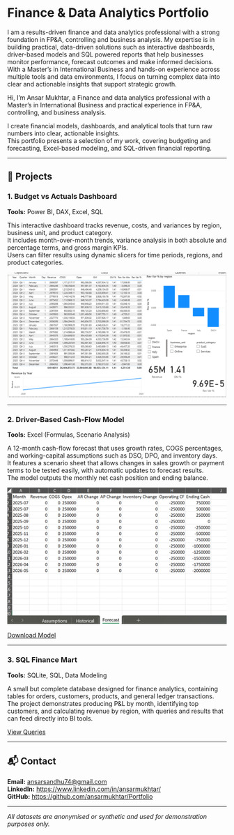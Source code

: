 # Finance & Data Analytics Portfolio
I am a results-driven finance and data analytics professional with a strong foundation in FP&A, controlling and business analysis. My expertise is in building practical, data-driven solutions such as interactive dashboards, driver-based models and SQL powered reports that help businesses monitor performance, forecast outcomes and make informed decisions. With a Master’s in International Business and hands-on experience across multiple tools and data environments, I focus on turning complex data into clear and actionable insights that support strategic growth.



Hi, I’m Ansar Mukhtar, a Finance and data analytics professional with a Master’s in International Business and practical experience in FP&A, controlling, and business analysis.  

I create financial models, dashboards, and analytical tools that turn raw numbers into clear, actionable insights.  
This portfolio presents a selection of my work, covering budgeting and forecasting, Excel-based modeling, and SQL-driven financial reporting.

---

## 📂 Projects

### 1. Budget vs Actuals Dashboard  
**Tools:** Power BI, DAX, Excel, SQL  

This interactive dashboard tracks revenue, costs, and variances by region, business unit, and product category.  
It includes month-over-month trends, variance analysis in both absolute and percentage terms, and gross margin KPIs.  
Users can filter results using dynamic slicers for time periods, regions, and product categories.

![BvA Dashboard](Assets/bva_dashboard_Screenshort.png)  

---

### 2. Driver-Based Cash-Flow Model  
**Tools:** Excel (Formulas, Scenario Analysis)  

A 12-month cash-flow forecast that uses growth rates, COGS percentages, and working-capital assumptions such as DSO, DPO, and inventory days.  
It features a scenario sheet that allows changes in sales growth or payment terms to be tested easily, with automatic updates to forecast results.  
The model outputs the monthly net cash position and ending balance.

![Cash-Flow Model](Assets/cashflow_model_screenshot.png)  

[Download Model](Projects/cashflow_excel/driver_based_cashflow_model.xlsx)

---

### 3. SQL Finance Mart  
**Tools:** SQLite, SQL, Data Modeling  

A small but complete database designed for finance analytics, containing tables for orders, customers, products, and general ledger transactions.  
The project demonstrates producing P&L by month, identifying top customers, and calculating revenue by region, with queries and results that can feed directly into BI tools.

[View Queries](Projects/sql_finance_mart)

---

## 📬 Contact
**Email:** ansarsandhu74@gmail.com  
**LinkedIn:** https://www.linkedin.com/in/ansarmukhtar/  
**GitHub:** https://github.com/ansarmukhtar/Portfolio  

---

*All datasets are anonymised or synthetic and used for demonstration purposes only.*
